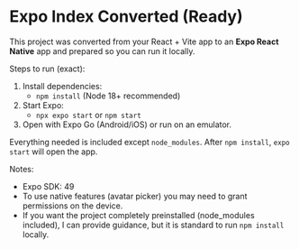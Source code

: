 # Expo Index Converted (Ready)

This project was converted from your React + Vite app to an **Expo React Native** app and prepared so you can run it locally.

Steps to run (exact):
1. Install dependencies:
   - `npm install` (Node 18+ recommended)
2. Start Expo:
   - `npx expo start`  or `npm start`
3. Open with Expo Go (Android/iOS) or run on an emulator.

Everything needed is included except `node_modules`. After `npm install`, `expo start` will open the app.

Notes:
- Expo SDK: 49
- To use native features (avatar picker) you may need to grant permissions on the device.
- If you want the project completely preinstalled (node_modules included), I can provide guidance, but it is standard to run `npm install` locally.
